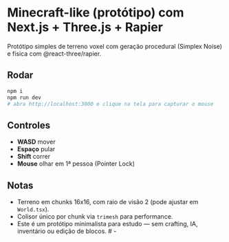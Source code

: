
# Minecraft-like (protótipo) com Next.js + Three.js + Rapier

Protótipo simples de terreno voxel com geração procedural (Simplex Noise) e física com @react-three/rapier.

## Rodar
```bash
npm i
npm run dev
# abra http://localhost:3000 e clique na tela para capturar o mouse
```

## Controles
- **WASD** mover
- **Espaço** pular
- **Shift** correr
- **Mouse** olhar em 1ª pessoa (Pointer Lock)

## Notas
- Terreno em chunks 16x16, com raio de visão 2 (pode ajustar em `World.tsx`).
- Colisor único por chunk via `trimesh` para performance.
- Este é um protótipo minimalista para estudo — sem crafting, IA, inventário ou edição de blocos.
#   -  
 